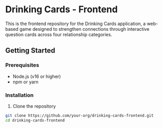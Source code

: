 # Drinking Cards - Frontend

This is the frontend repository for the Drinking Cards application, a web-based game designed to strengthen connections through interactive question cards across four relationship categories.

## Getting Started

### Prerequisites
- Node.js (v16 or higher)
- npm or yarn

### Installation

1. Clone the repository
```bash
git clone https://github.com/your-org/drinking-cards-frontend.git
cd drinking-cards-frontend